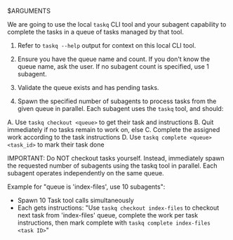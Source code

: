 $ARGUMENTS

We are going to use the local `taskq` CLI tool and your subagent capability to
complete the tasks in a queue of tasks managed by that tool. 

1. Refer to `taskq --help` output for context on this local CLI tool.

2. Ensure you have the queue name and count. If you don't know the queue name,
   ask the user. If no subagent count is specified, use 1 subagent.

3. Validate the queue exists and has pending tasks.

4. Spawn the specified number of subagents to process tasks from the given
   queue in parallel. Each subagent uses the `taskq` tool, and should:

  A. Use `taskq checkout <queue>` to get their task and instructions
  B. Quit immediately if no tasks remain to work on, else
  C. Complete the assigned work according to the task instructions
  D. Use `taskq complete <queue> <task_id>` to mark their task done

IMPORTANT: Do NOT checkout tasks yourself. Instead, immediately spawn the
requested number of subagents using the taskq tool in parallel. Each subagent
operates independently on the same queue.

Example for "queue is 'index-files', use 10 subagents":
- Spawn 10 Task tool calls simultaneously
- Each gets instructions: "Use `taskq checkout index-files` to checkout next
  task from 'index-files' queue, complete the work per task instructions, then
  mark complete with `taskq complete index-files <task ID>`"

